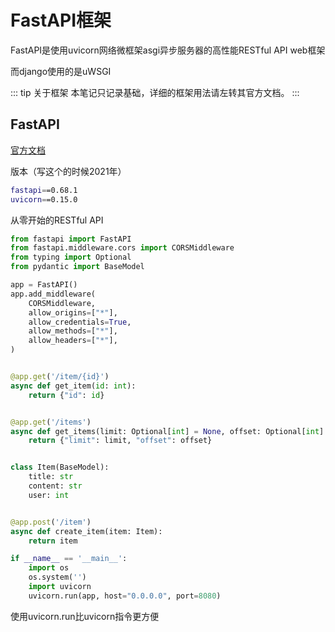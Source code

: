 # FastAPI框架

FastAPI是使用uvicorn网络微框架asgi异步服务器的高性能RESTful API web框架

而django使用的是uWSGI

::: tip 关于框架
本笔记只记录基础，详细的框架用法请左转其官方文档。
:::



## FastAPI

[官方文档](https://fastapi.tiangolo.com/zh/)

版本（写这个的时候2021年）

```bash
fastapi==0.68.1
uvicorn==0.15.0
```

从零开始的RESTful API

```python
from fastapi import FastAPI
from fastapi.middleware.cors import CORSMiddleware
from typing import Optional
from pydantic import BaseModel

app = FastAPI()
app.add_middleware(
    CORSMiddleware,
    allow_origins=["*"],
    allow_credentials=True,
    allow_methods=["*"],
    allow_headers=["*"],
)


@app.get('/item/{id}')
async def get_item(id: int):
    return {"id": id}


@app.get('/items')
async def get_items(limit: Optional[int] = None, offset: Optional[int] = None):
    return {"limit": limit, "offset": offset}


class Item(BaseModel):
    title: str
    content: str
    user: int


@app.post('/item')
async def create_item(item: Item):
    return item

if __name__ == '__main__':
    import os
    os.system('')
    import uvicorn
    uvicorn.run(app, host="0.0.0.0", port=8080)
```

使用uvicorn.run比uvicorn指令更方便

